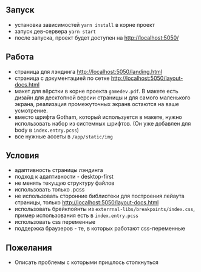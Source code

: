 ## Запуск
- установка зависимостей `yarn install` в корне проект
- запуск дев-сервера `yarn start`
- после запуска, проект будет доступен на [http://localhost:5050/](http://localhost:5050/)
 
 
## Работа
- страница для лэндинга [http://localhost:5050/landing.html](http://localhost:5050/landing.html)
- страница с документацией по сетке [http://localhost:5050/layout-docs.html](http://localhost:5050/layout-docs.html)
- макет для вёрстки в корне проекта `gamedev.pdf`. В макете есть дизайн для десктопной версии страницы и для самого маленького экрана, реализация промежуточных экранв остаются на ваше усмотрение.
- вместо шрифта Gotham, который используется в макете, нужно использовать набор из системных шрифтов. (Он уже добавлен для body в `index.entry.pcss`) 
- все нужные ассеты в `/app/static/img`

## Условия
- адаптивность страницы лэндинга
- подход к адаптивности - desktop-first
- не менять текущую структуру файлов
- использовать только .pcss
- не использовать сторонние библиотеки для построения лейаута страницы, только [http://localhost:5050/layout-docs.html](http://localhost:5050/layout-docs.html)
- использовать брейкпойнты из `exterrnal-libs/breakpoints/index.css`, пример использования есть в `index.entry.pcss`
- использовать css переменные
- поддержка браузеров - те, в которых работают css-переменные

## Пожелания
- Описать проблемы с которыми пришлось столкнуться
